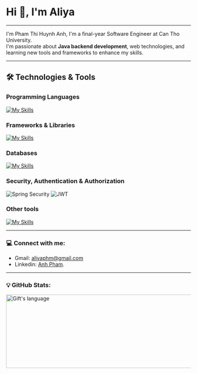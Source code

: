 # Hi 👋, I'm Aliya

---

I'm Pham Thi Huynh Anh, I'm a final-year Software Engineer at Can Tho University.  
I'm passionate about **Java backend development**, web technologies, and learning new tools and frameworks to enhance my skills.

---

## 🛠️ Technologies & Tools
### Programming Languages 
[![My Skills](https://skillicons.dev/icons?i=js,java,html)](https://skillicons.dev)

### Frameworks & Libraries 
[![My Skills](https://skillicons.dev/icons?i=spring,nodejs,react,redux,css,sass,bootstrap,materialui,vue,docker,postman)](https://skillicons.dev)

### Databases 
[![My Skills](https://skillicons.dev/icons?i=mongodb,mysql)](https://skillicons.dev)

### Security, Authentication & Authorization  
![Spring Security](https://img.shields.io/badge/-Spring%20Security-6DB33F?style=flat-square&logo=spring-security&logoColor=white)
![JWT](https://img.shields.io/badge/-JWT-000000?style=flat-square&logo=json-web-tokens&logoColor=white)

### Other tools  
[![My Skills](https://skillicons.dev/icons?i=git,selenium)](https://skillicons.dev)

---

### 💻 Connect with me:
- Gmail: [aliyaphm@gmail.com](mailto:aliyaphm@gmail.com)  
- Linkedin: [Anh Pham](https://www.linkedin.com/in/pham-anh-66b7912ba/).

---

### 💡 GitHub Stats:
<div>
<img align="center" 
     src="https://github-readme-stats.vercel.app/api/top-langs?username=zeroahp&langs_count=6&show_icons=true&layout=compact&theme=dark&hide=cplusplus" 
     alt="Gift's language" 
     style="width: 600px; height: 200px;" />

</div>
